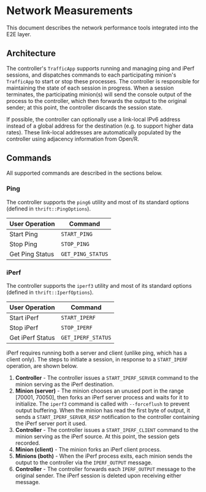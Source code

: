 # Network Measurements
This document describes the network performance tools integrated into the E2E
layer.

## Architecture
The controller's `TrafficApp` supports running and managing ping and iPerf
sessions, and dispatches commands to each participating minion's `TrafficApp` to
start or stop these processes. The controller is responsible for maintaining the
state of each session in progress. When a session terminates, the participating
minion(s) will send the console output of the process to the controller, which
then forwards the output to the original sender; at this point, the controller
discards the session state.

If possible, the controller can optionally use a link-local IPv6 address instead
of a global address for the destination (e.g. to support higher data rates).
These link-local addresses are automatically populated by the controller using
adjacency information from Open/R.

## Commands
All supported commands are described in the sections below.

### Ping
The controller supports the `ping6` utility and most of its standard options
(defined in `thrift::PingOptions`).

| User Operation  | Command           |
| --------------- | ----------------- |
| Start Ping      | `START_PING`      |
| Stop Ping       | `STOP_PING`       |
| Get Ping Status | `GET_PING_STATUS` |

### iPerf
The controller supports the `iperf3` utility and most of its standard options
(defined in `thrift::IperfOptions`).

| User Operation   | Command            |
| ---------------- | ------------------ |
| Start iPerf      | `START_IPERF`      |
| Stop iPerf       | `STOP_IPERF`       |
| Get iPerf Status | `GET_IPERF_STATUS` |

iPerf requires running both a server and client (unlike ping, which has a client
only). The steps to initiate a session, in response to a `START_IPERF`
operation, are shown below.

1. **Controller** - The controller issues a `START_IPERF_SERVER` command to the
   minion serving as the iPerf destination.
2. **Minion (server)** - The minion chooses an unused port in the range
   [70001, 70050], then forks an iPerf server process and waits for it to
   initialize. The `iperf3` command is called with `--forceflush` to prevent output
   buffering. When the minion has read the first byte of output, it sends a
   `START_IPERF_SERVER_RESP` notification to the controller containing the iPerf
   server port it used.
3. **Controller** - The controller issues a `START_IPERF_CLIENT` command to the
   minion serving as the iPerf source. At this point, the session gets recorded.
4. **Minion (client)** - The minion forks an iPerf client process.
5. **Minions (both)** - When the iPerf process exits, each minion sends the
   output to the controller via the `IPERF_OUTPUT` message.
6. **Controller** - The controller forwards each `IPERF_OUTPUT` message to the
   original sender. The iPerf session is deleted upon receiving either message.
